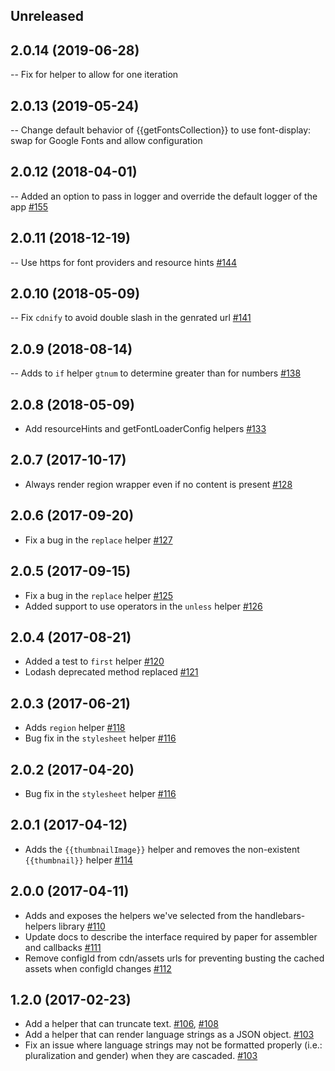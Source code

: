 ## Unreleased

## 2.0.14 (2019-06-28)
-- Fix for helper to allow for one iteration

## 2.0.13 (2019-05-24)
-- Change default behavior of {{getFontsCollection}} to use font-display: swap for Google Fonts and allow configuration

## 2.0.12 (2018-04-01)
-- Added an option to pass in logger and override the default logger of the app [#155](https://github.com/bigcommerce/paper/pull/155)

## 2.0.11 (2018-12-19)
-- Use https for font providers and resource hints [#144](https://github.com/bigcommerce/paper/pull/144)

## 2.0.10 (2018-05-09)
-- Fix `cdnify` to avoid double slash in the genrated url [#141](https://github.com/bigcommerce/paper/pull/141)

## 2.0.9 (2018-08-14)
-- Adds to `if` helper `gtnum` to determine greater than for numbers [#138](https://github.com/bigcommerce/paper/pull/138)

## 2.0.8 (2018-05-09)
- Add resourceHints and getFontLoaderConfig helpers [#133](https://github.com/bigcommerce/paper/pull/133)

## 2.0.7 (2017-10-17)
- Always render region wrapper even if no content is present [#128](https://github.com/bigcommerce/paper/pull/128)

## 2.0.6 (2017-09-20)
- Fix a bug in the `replace` helper [#127](https://github.com/bigcommerce/paper/pull/127)

## 2.0.5 (2017-09-15)
- Fix a bug in the `replace` helper [#125](https://github.com/bigcommerce/paper/pull/125)
- Added support to use operators in the `unless` helper [#126](https://github.com/bigcommerce/paper/pull/126)

## 2.0.4 (2017-08-21)
- Added a test to `first` helper [#120](https://github.com/bigcommerce/paper/pull/120)
- Lodash deprecated method replaced [#121](https://github.com/bigcommerce/paper/pull/121)

## 2.0.3 (2017-06-21)
- Adds `region` helper [#118](https://github.com/bigcommerce/paper/pull/118)
- Bug fix in the `stylesheet` helper [#116](https://github.com/bigcommerce/paper/pull/116)

## 2.0.2 (2017-04-20)
- Bug fix in the `stylesheet` helper [#116](https://github.com/bigcommerce/paper/pull/116)

## 2.0.1 (2017-04-12)
- Adds the `{{thumbnailImage}}` helper and removes the non-existent `{{thumbnail}}` helper [#114](https://github.com/bigcommerce/paper/pull/114)

## 2.0.0 (2017-04-11)
- Adds and exposes the helpers we've selected from the handlebars-helpers library [#110](https://github.com/bigcommerce/paper/pull/110)
- Update docs to describe the interface required by paper for assembler and callbacks [#111](https://github.com/bigcommerce/paper/pull/111)
- Remove configId from cdn/assets urls for preventing busting the cached assets when configId changes [#112](https://github.com/bigcommerce/paper/pull/112)

## 1.2.0 (2017-02-23)
- Add a helper that can truncate text. [#106](https://github.com/bigcommerce/paper/pull/106), [#108](https://github.com/bigcommerce/paper/pull/108)
- Add a helper that can render language strings as a JSON object. [#103](https://github.com/bigcommerce/paper/pull/103)
- Fix an issue where language strings may not be formatted properly (i.e.: pluralization and gender) when they are cascaded. [#103](https://github.com/bigcommerce/paper/pull/103)
